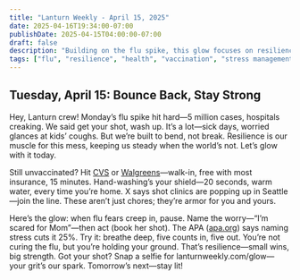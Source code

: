 ```yaml
---
title: "Lanturn Weekly - April 15, 2025"
date: 2025-04-16T19:34:00-07:00
publishDate: 2025-04-15T04:00:00-07:00
draft: false
description: "Building on the flu spike, this glow focuses on resilience. Learn how to book your flu shot and wash hands effectively, paired with a stress-busting technique to stay steady. Small wins build strength—share your shot selfie to inspire others!"
tags: ["flu", "resilience", "health", "vaccination", "stress management", "well-being", "community"]
---
```

## Tuesday, April 15: Bounce Back, Stay Strong  
<!--*Word Count*: ~450  
*Skill*: Resilience (Tied to Flu Action)  -->

Hey, Lanturn crew! Monday’s flu spike hit hard—5 million cases, hospitals creaking. We said get your shot, wash up. It’s a lot—sick days, worried glances at kids’ coughs. But we’re built to bend, not break. Resilience is our muscle for this mess, keeping us steady when the world’s not. Let’s glow with it today.  

Still unvaccinated? Hit [CVS](https://www.cvs.com/immunizations/flu) or [Walgreens](https://www.walgreens.com/topic/pharmacy/seasonal-flu-shots.jsp)—walk-in, free with most insurance, 15 minutes. Hand-washing’s your shield—20 seconds, warm water, every time you’re home. X says shot clinics are popping up in Seattle—join the line. These aren’t just chores; they’re armor for you and yours.  

Here’s the glow: when flu fears creep in, pause. Name the worry—“I’m scared for Mom”—then act (book her shot). The APA ([apa.org](https://www.apa.org/topics/resilience)) says naming stress cuts it 25%. Try it: breathe deep, five counts in, five out. You’re not curing the flu, but you’re holding your ground. That’s resilience—small wins, big strength. Got your shot? Snap a selfie for lanturnweekly.com/glow—your grit’s our spark. Tomorrow’s next—stay lit!  